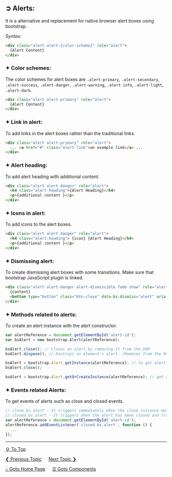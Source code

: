 ## &#10162; Alerts:
It is a alternative and replacement for native browser alert boxes using bootstrap.

*Syntax:*
```html
<div class="alert alert-{color-scheme}" role="alert">
  {Alert Content}
</div>
```

### &#10022; Color schemes:
The color schemes for alert boxes are `.alert-primary`, `.alert-secondary`, `.alert-success`, `.alert-danger`, `.alert-warning`, `.alert-info`, `.alert-light`, `.alert-dark`.

```html
<div class="alert alert-primary" role="alert">
  {Alert Content}
</div>
```

### &#10022; Link in alert:
To add links in the alert boxes rather than the traditional links.

```html
<div class="alert alert-primary" role="alert">
  ... <a href="#" class="alert-link">an example link</a> ...
</div>
```

### &#10022; Alert heading:
To add alert heading with additional content.

```html
<div class="alert alert-danger" role="alert">
  <h4 class="alert-heading">{Alert Heading}</h4>
  <p>{additional content }</p>
</div>
```

### &#10022; Icons in alert:
To add icons to the alert boxes.

```html
<div class="alert alert-danger" role="alert">
  <h4 class="alert-heading"> {icon} {Alert Heading}</h4>
  <p>{additional content }</p>
</div>
```

### &#10022; Dismissing alert:
To create dismissing alert boxes with some transitions. Make sure that bootstrap JavaScript plugin is linked.

```html
<div class="alert alert-danger alert-dismissible fade show" role="alert">
  {content}
  <button type="button" class="btn-close" data-bs-dismiss="alert" aria-label="Close"></button>
</div>
```

### &#10022; Methods related to alerts:
To create an alert instance with the alert constructor.

```javascript
var alertReference = document.getElementById('alert-id');
var bsAlert = new bootstrap.Alert(alertReference);

bsAlert.close(); // Closes an alert by removing it from the DOM
bsAlert.dispose(); // Destroys an element's alert. (Removes from the DOM tree)

bsAlert = bootstrap.Alert.getInstance(alertReference); // to get alert instance
bsAlert.close(); 

bsAlert = bootstrap.Alert.getOrCreateInstance(alertReference); // get alert object or create instance if not created yet
```

### &#10022; Events related Alerts:
To get events of alerts such as close and closed events.

```javascript
// close.bs.alert - It triggers immediately when the close instance method is called.
// closed.bs.alert - It triggers when the alert has been closed and transitions have completed.
var alertReference = document.getElementById('alert-id');
alertReference.addEventListener('closed.bs.alert', function () {
  ...
});
```

---
[&#8682; To Top](#-alerts)

[&#10094; Previous Topic](./components.accordion.md) &emsp; [Next Topic &#10095;](./components.badge.md)

[&#8962; Goto Home Page](../../README.md) &emsp; [&#9776; Goto Components](./components.md)